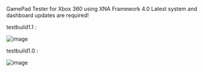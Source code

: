 GamePad Tester for Xbox 360 using XNA Framework 4.0 
Latest system and dashboard updates are required!

testbuild1.1 : 

![image](https://github.com/user-attachments/assets/e1b9d233-0400-4c14-8ca8-54d010ea029e)

testbuild1.0 :

![image](https://github.com/user-attachments/assets/648522ef-4508-42b3-b395-178db8b6fbdf)


